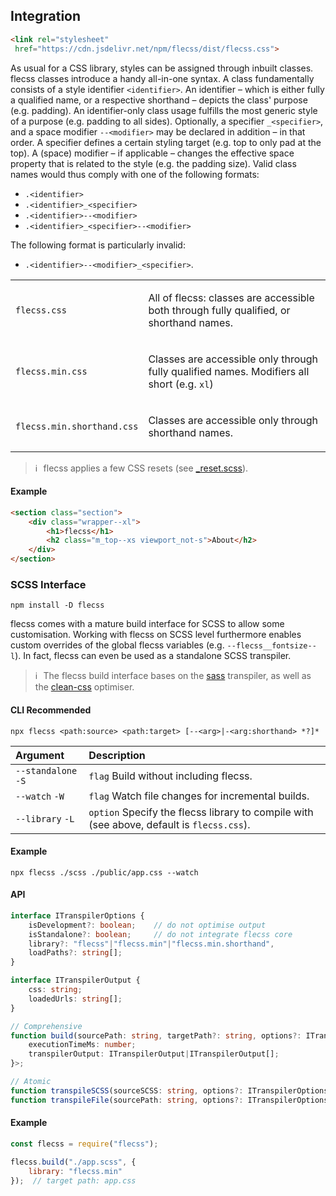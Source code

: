 ## Integration

``` html
<link rel="stylesheet"
 href="https://cdn.jsdelivr.net/npm/flecss/dist/flecss.css">
```

As usual for a CSS library, styles can be assigned through inbuilt classes. flecss classes introduce a handy all-in-one syntax. A class fundamentally consists of a style identifier `<identifier>`. An identifier – which is either fully a qualified name, or a respective shorthand – depicts the class' purpose (e.g. padding). An identifier-only class usage fulfills the most generic style of a purpose (e.g. padding to all sides). Optionally, a specifier `_<specifier>`, and a space modifier `--<modifier>` may be declared in addition – in that order. A specifier defines a certain styling target (e.g. top to only pad at the top). A (space) modifier – if applicable – changes the effective space property that is related to the style (e.g. the padding size). Valid class names would thus comply with one of the following formats:

- `.<identifier>`
- `.<identifier>_<specifier>`
- `.<identifier>--<modifier>`
- `.<identifier>_<specifier>--<modifier>`

The following format is particularly invalid:

- `.<identifier>--<modifier>_<specifier>`.

<table>
    <tr>
        <td><code>flecss.css</code></td>
        <td>
            <p>All of flecss: classes are accessible both through fully qualified, or shorthand names.</p>
        </td>
    </tr>
    <tr>
        <td><code>flecss.min.css</code></td>
        <td>
            <p>Classes are accessible only through fully qualified names. Modifiers all short (e.g. <code>xl</code>)</p>
        </td>
    </tr>
    <tr>
        <td><code>flecss.min.shorthand.css</code></td>
        <td>
            <p>Classes are accessible only through shorthand names.</p>
        </td>
    </tr>
</table>

> ℹ️ &hairsp; flecss applies a few CSS resets (see <a href="https://github.com/t-ski/flecss/blob/main/src/core/foundation/_reset.scss" target="_blank">_reset.scss</a>).

#### Example

``` html
<section class="section">
    <div class="wrapper--xl">
        <h1>flecss</h1>
        <h2 class="m_top--xs viewport_not-s">About</h2>
    </div>
</section>
```

### SCSS Interface

``` console
npm install -D flecss
```

flecss comes with a mature build interface for SCSS to allow some customisation. Working with flecss on SCSS level furthermore enables custom overrides of the global flecss variables (e.g. `--flecss__fontsize--l`). In fact, flecss can even be used as a standalone SCSS transpiler.

> ℹ️ &hairsp; The flecss build interface bases on the <a href="https://github.com/sass/dart-sass" target="_blank">sass</a> transpiler, as well as the <a href="https://github.com/clean-css/clean-css" target="_blank">clean-css</a> optimiser.

#### <span>CLI</span> <b class="badge">Recommended</b>

``` console
npx flecss <path:source> <path:target> [--<arg>|-<arg:shorthand> *?]*
```

| Argument | Description |
| :- | :- |
| <nobr><code>--standalone</code> <code>-S</code></nobr> | `flag` Build without including flecss. |
| <nobr><code>--watch</code> <code>-W</code></nobr> | `flag` Watch file changes for incremental builds. |
| <nobr><code>--library</code> <code>-L</code></nobr> | `option` Specify the flecss library to compile with (see above, default is `flecss.css`). |

#### Example

``` console
npx flecss ./scss ./public/app.css --watch
```

#### API

``` ts
interface ITranspilerOptions {
    isDevelopment?: boolean;    // do not optimise output
    isStandalone?: boolean;     // do not integrate flecss core
    library?: "flecss"|"flecss.min"|"flecss.min.shorthand",
    loadPaths?: string[];
}

interface ITranspilerOutput {
    css: string;
    loadedUrls: string[];
}
```

``` ts
// Comprehensive
function build(sourcePath: string, targetPath?: string, options?: ITranspilerOptions): Promise<{
    executionTimeMs: number;
    transpilerOutput: ITranspilerOutput|ITranspilerOutput[];
}>;

// Atomic
function transpileSCSS(sourceSCSS: string, options?: ITranspilerOptions): ITranspilerOutput;
function transpileFile(sourcePath: string, options?: ITranspilerOptions): ITranspilerOutput;
```

#### Example

``` js
const flecss = require("flecss");

flecss.build("./app.scss", {
    library: "flecss.min"
});  // target path: app.css
```